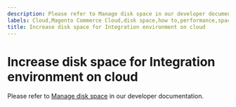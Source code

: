 ```yaml
---
description: Please refer to Manage disk space in our developer documentation.
labels: Cloud,Magento Commerce Cloud,disk space,how to,performance,space,Adobe Commerce,cloud infrastructure
title: Increase disk space for Integration environment on cloud
---
```


# Increase disk space for Integration environment on cloud

Please refer to [Manage disk space](https://devdocs.magento.com/guides/v2.3/cloud/project/manage-disk-space.html) in our developer documentation.